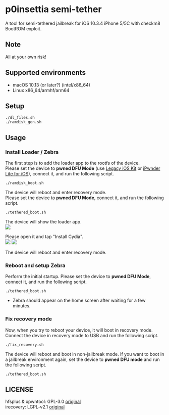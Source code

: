 # p0insettia semi-tether
A tool for semi-tethered jailbreak for iOS 10.3.4 iPhone 5/5C with checkm8 BootROM exploit.

## Note
All at your own risk!  

## Supported environments
- macOS 10.13 (or later?) (intel/x86_64)
- Linux x86_64/armhf/arm64

## Setup
```
./dl_files.sh
./ramdisk_gen.sh
```

## Usage 
### Install Loader / Zebra  
The first step is to add the loader app to the rootfs of the device.  
Please set the device to **pwned DFU Mode** (use [Legacy iOS Kit](https://github.com/LukeZGD/Legacy-iOS-Kit) or [iPwnder Lite for iOS](https://github.com/LukeZGD/Legacy-iOS-Kit/wiki/Pwning-Using-Another-iOS-Device)), connect it, and run the following script.
```
./ramdisk_boot.sh
```

The device will reboot and enter recovery mode.  
Please set the device to **pwned DFU Mode**, connect it, and run the following script.  
```
./tethered_boot.sh
```

The device will show the loader app.  
![](../image/1.png)

Please open it and tap "Install Cydia".  
![](../image/2.png) ![](../image/3.png)

The device will reboot and enter recovery mode.  

### Reboot and setup Zebra
Perform the initial startup. Please set the device to **pwned DFU Mode**, connect it, and run the following script.
```
./tethered_boot.sh
```

- Zebra should appear on the home screen after waiting for a few minutes.

### Fix recovery mode
Now, when you try to reboot your device, it will boot in recovery mode. Connect the device in recovery mode to USB and run the following script.  
```
./fix_recovery.sh
```

The device will reboot and boot in non-jailbreak mode. If you want to boot in a jailbreak environment again, set the device to **pwned DFU mode** and run the following script.
```
./tethered_boot.sh
```

## LICENSE
hfsplus & xpwntool: GPL-3.0 [original](https://github.com/planetbeing/xpwn)  
irecovery: LGPL-v2.1 [original](https://github.com/libimobiledevice/libirecovery)  
